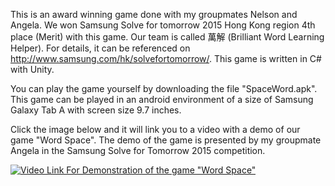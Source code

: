 This is an award winning game done with my groupmates Nelson and Angela. We won Samsung Solve for tomorrow 2015 Hong Kong region 4th place (Merit) with this game. Our team is called 萬解 (Brilliant Word Learning Helper). For details, it can be referenced on http://www.samsung.com/hk/solvefortomorrow/. This game is written in C# with Unity.
 

You can play the game yourself by downloading the file "SpaceWord.apk". This game can be played in an android environment of a size of Samsung Galaxy Tab A with screen size 9.7 inches. 



Click the image below and it will link you to a video with a demo of our game "Word Space". The demo of the game is presented by my groupmate Angela in the Samsung Solve for Tomorrow 2015 competition.


[![Video Link For Demonstration of the game "Word Space"](https://user-images.githubusercontent.com/13085362/30243031-7f89365e-95d4-11e7-881c-bd94302e1f13.png)](https://www.youtube.com/watch?v=mus8l7OGob0&feature=youtu.be)
